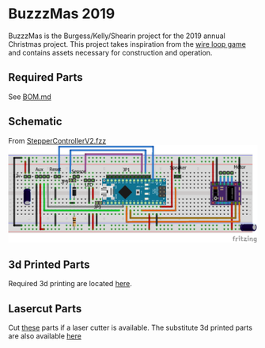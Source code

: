 # BuzzzMas 2019
BuzzzMas is the Burgess/Kelly/Shearin project for the 2019 annual Christmas project.
This project takes inspiration from the [wire loop game](https://en.wikipedia.org/wiki/Wire_loop_game) 
and contains assets necessary for construction and operation.

## Required Parts
See [BOM.md](BOM.md)

## Schematic
From [StepperControllerV2.fzz](pcb/stepperController/StepperControllerV2.fzz)
![Stepper Controller Schemtic](images/StepperControllerV2_bb.png)

## 3d Printed Parts
Required 3d printing are located [here](stl).

## Lasercut Parts
Cut [these](lasercut) parts if a laser cutter is available. The substitute 3d printed parts are also available
[here](stl)